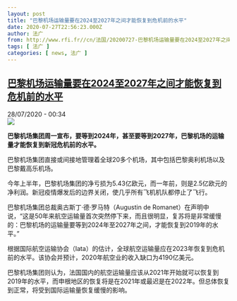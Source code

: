```yaml
---
layout: post
title: "巴黎机场运输量要在2024至2027年之间才能恢复到危机前的水平"
date: 2020-07-27T22:56:23.000Z
author: 法广
from: http://www.rfi.fr//cn/法国/20200727-巴黎机场运输量要在2024至2027年之间才能恢复到危机前的水平
tags: [ 法广 ]
categories: [ news, 法广 ]
---
```

<!--1595890583000-->
[巴黎机场运输量要在2024至2027年之间才能恢复到危机前的水平](http://www.rfi.fr//cn/%E6%B3%95%E5%9B%BD/20200727-%E5%B7%B4%E9%BB%8E%E6%9C%BA%E5%9C%BA%E8%BF%90%E8%BE%93%E9%87%8F%E8%A6%81%E5%9C%A82024%E8%87%B32027%E5%B9%B4%E4%B9%8B%E9%97%B4%E6%89%8D%E8%83%BD%E6%81%A2%E5%A4%8D%E5%88%B0%E5%8D%B1%E6%9C%BA%E5%89%8D%E7%9A%84%E6%B0%B4%E5%B9%B3)
------

<div>
<div>28/07/2020 - 00:34</div><img src="https://s.rfi.fr/media/display/00ac21f6-1242-11ea-934f-005056bf7c53/w:310/p:16x9/000_19r4kg.jpg"><p><strong>巴黎机场集团周一宣布，要等到2024年，甚至要等到2027年，巴黎机场的运输量才能恢复到新冠危机前的水平。</strong></p><div class="t-content__body u-clearfix"><div class="m-interstitial"></div><p>巴黎机场集团直接或间接地管理着全球20多个机场，其中包括巴黎奥利机场以及巴黎戴高乐机场。</p><p>今年上半年，巴黎机场集团的净亏损为5.43亿欧元，而一年前，则是2.5亿欧元的净利润。新冠疫情爆发后的边界关闭，使几乎所有飞机机队都停止了飞行。</p><p>巴黎机场集团总裁奥古斯丁·德·罗马特（Augustin de Romanet）在声明中说，“这是50年来航空运输量首次突然停下来，而且很明显，复苏将是非常缓慢的：巴黎机场的运输量要等到2024年至2027年之间，才能恢复到2019年的水平。”</p><p>根据国际航空运输协会（Iata）的估计，全球航空运输量应在2023年恢复到危机前的水平。该协会并预计，2020年航空业的收入缺口为4190亿美元。</p><p>巴黎机场集团则认为，法国国内的航空运输量应该从2021年开始就可以恢复到2019年的水平，而申根地区的恢复将是在2021年或最迟是在2022年。但总体恢复到正常，将受到国际运输量恢复缓慢的影响。</p><p> </p><div class="o-self-promo o-self-promo--nl o-self-promo--hidden" data-selfpromo-newsletter></div><div class="o-self-promo o-self-promo--app o-self-promo--hidden" data-selfpromo-app></div></div>
</div>
